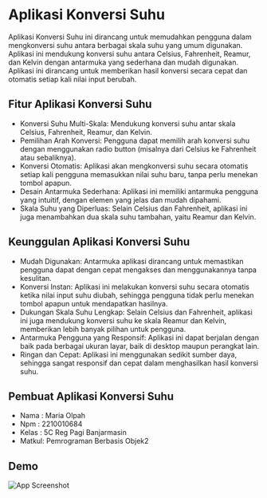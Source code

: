 
# Aplikasi Konversi Suhu


Aplikasi Konversi Suhu ini dirancang untuk memudahkan pengguna dalam mengkonversi suhu antara berbagai skala suhu yang umum digunakan. Aplikasi ini mendukung konversi suhu antara Celsius, Fahrenheit, Reamur, dan Kelvin dengan antarmuka yang sederhana dan mudah digunakan. Aplikasi ini dirancang untuk memberikan hasil konversi secara cepat dan otomatis setiap kali nilai input berubah.



## Fitur Aplikasi Konversi Suhu
- Konversi Suhu Multi-Skala: Mendukung konversi suhu antar skala Celsius, Fahrenheit, Reamur, dan Kelvin.
- Pemilihan Arah Konversi: Pengguna dapat memilih arah konversi suhu dengan menggunakan radio button (misalnya dari Celsius ke Fahrenheit atau sebaliknya).
- Konversi Otomatis: Aplikasi akan mengkonversi suhu secara otomatis setiap kali pengguna memasukkan nilai suhu baru, tanpa perlu menekan tombol apapun.
- Desain Antarmuka Sederhana: Aplikasi ini memiliki antarmuka pengguna yang intuitif, dengan elemen yang jelas dan mudah dipahami.
- Skala Suhu yang Diperluas: Selain Celsius dan Fahrenheit, aplikasi ini juga menambahkan dua skala suhu tambahan, yaitu Reamur dan Kelvin.


## Keunggulan Aplikasi Konversi Suhu
- Mudah Digunakan: Antarmuka aplikasi dirancang untuk memastikan pengguna dapat dengan cepat mengakses dan menggunakannya tanpa kesulitan.
- Konversi Instan: Aplikasi ini melakukan konversi suhu secara otomatis ketika nilai input suhu diubah, sehingga pengguna tidak perlu menekan tombol apapun untuk mendapatkan hasilnya.
- Dukungan Skala Suhu Lengkap: Selain Celsius dan Fahrenheit, aplikasi ini juga mendukung konversi suhu ke skala Reamur dan Kelvin, memberikan lebih banyak pilihan untuk pengguna.
- Antarmuka Pengguna yang Responsif: Aplikasi ini dapat berjalan dengan baik pada berbagai ukuran layar, baik di desktop maupun perangkat lain.
- Ringan dan Cepat: Aplikasi ini menggunakan sedikit sumber daya, sehingga sangat responsif dan cepat dalam menghasilkan hasil konversi suhu.
## Pembuat Aplikasi Konversi Suhu

- Nama  : Maria Olpah
- Npm   : 2210010684
- Kelas : 5C Reg Pagi Banjarmasin
- Matkul: Pemrograman Berbasis Objek2

## Demo

![App Screenshot](https://github.com/mariariaolpah/AplikasiKonversiSuhu/blob/main/img.gif)



